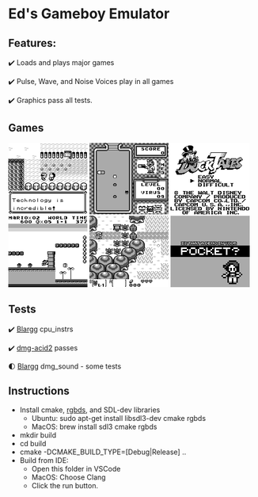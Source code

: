 # Ed's Gameboy Emulator

## Features:

✔️ Loads and plays major games

✔️ Pulse, Wave, and Noise Voices play in all games

✔️ Graphics pass all tests.

## Games

![Pokemon Red](/images/pokemonred.png)
![Dr. Mario](/images/drmario.png)
![Ducktales](/images/ducktales.png)
![Mario](/images/mario.png)
![Zelda](/images/zelda.png)
![Is that a demo in your pocket?](/images/pocket.png)

## Tests

✔️ [Blargg](https://github.com/retrio/gb-test-roms) cpu_instrs

✔️ [dmg-acid2](https://github.com/mattcurrie/dmg-acid2) passes

🌓 [Blargg](https://github.com/retrio/gb-test-roms) dmg_sound - some tests


## Instructions
* Install cmake, [rgbds](https://github.com/gbdev/rgbds), and SDL-dev libraries
  * Ubuntu: sudo apt-get install libsdl3-dev cmake rgbds
  * MacOS: brew install sdl3 cmake rgbds
* mkdir build
* cd build
* cmake -DCMAKE_BUILD_TYPE=[Debug|Release] ..
* Build from IDE: 
  * Open this folder in VSCode
  * MacOS: Choose Clang
  * Click the run button.
